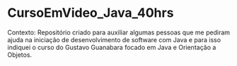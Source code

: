 # CursoEmVideo_Java_40hrs

Contexto: Repositório criado para auxiliar algumas pessoas que me pediram ajuda na iniciação de desenvolvimento de software com Java e para isso indiquei o curso do Gustavo Guanabara focado em Java e Orientação a Objetos.
